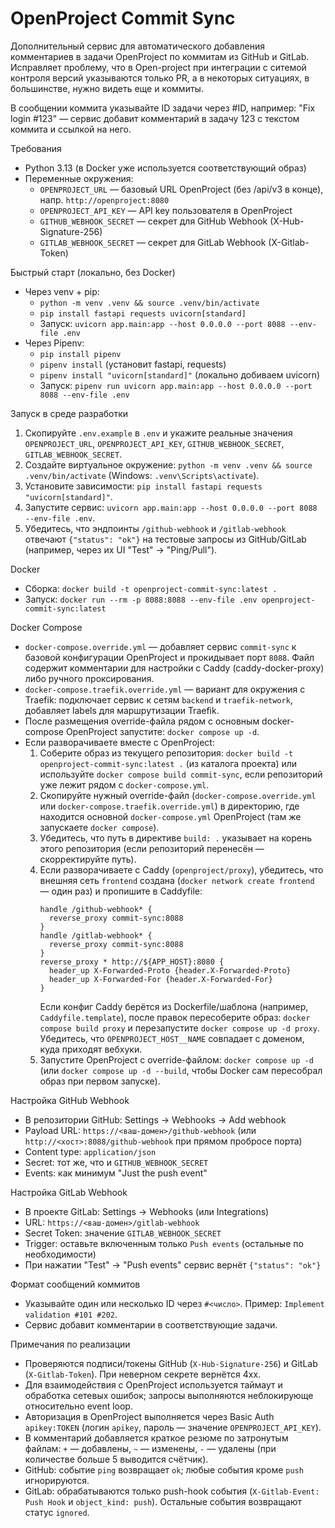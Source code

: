 OpenProject Commit Sync
=======================

Дополнительный сервис для автоматического добавления комментариев в задачи OpenProject по коммитам из GitHub и GitLab. Исправляет проблему, что в Open-project при интеграции с ситемой контроля версий указываются только PR, а в некоторых ситуациях, в большинстве, нужно видеть еще и коммиты.

В сообщении коммита указывайте ID задачи через #ID, например: "Fix login #123" — сервис добавит комментарий в задачу 123 с текстом коммита и ссылкой на него.

Требования
- Python 3.13 (в Docker уже используется соответствующий образ)
- Переменные окружения:
  - `OPENPROJECT_URL` — базовый URL OpenProject (без /api/v3 в конце), напр. `http://openproject:8080`
  - `OPENPROJECT_API_KEY` — API key пользователя в OpenProject
  - `GITHUB_WEBHOOK_SECRET` — секрет для GitHub Webhook (X-Hub-Signature-256)
  - `GITLAB_WEBHOOK_SECRET` — секрет для GitLab Webhook (X-Gitlab-Token)

Быстрый старт (локально, без Docker)
- Через venv + pip:
  - `python -m venv .venv && source .venv/bin/activate`
  - `pip install fastapi requests uvicorn[standard]`
  - Запуск: `uvicorn app.main:app --host 0.0.0.0 --port 8088 --env-file .env`
- Через Pipenv:
  - `pip install pipenv`
  - `pipenv install` (установит fastapi, requests)
  - `pipenv install "uvicorn[standard]"` (локально добиваем uvicorn)
  - Запуск: `pipenv run uvicorn app.main:app --host 0.0.0.0 --port 8088 --env-file .env`

Запуск в среде разработки
1. Скопируйте `.env.example` в `.env` и укажите реальные значения `OPENPROJECT_URL`, `OPENPROJECT_API_KEY`, `GITHUB_WEBHOOK_SECRET`, `GITLAB_WEBHOOK_SECRET`.
2. Создайте виртуальное окружение: `python -m venv .venv && source .venv/bin/activate` (Windows: `.venv\Scripts\activate`).
3. Установите зависимости: `pip install fastapi requests "uvicorn[standard]"`.
4. Запустите сервис: `uvicorn app.main:app --host 0.0.0.0 --port 8088 --env-file .env`.
5. Убедитесь, что эндпоинты `/github-webhook` и `/gitlab-webhook` отвечают `{"status": "ok"}` на тестовые запросы из GitHub/GitLab (например, через их UI "Test" → "Ping/Pull").

Docker
- Сборка: `docker build -t openproject-commit-sync:latest .`
- Запуск: `docker run --rm -p 8088:8088 --env-file .env openproject-commit-sync:latest`

Docker Compose
- `docker-compose.override.yml` — добавляет сервис `commit-sync` к базовой конфигурации OpenProject и прокидывает порт `8088`. Файл содержит комментарии для настройки с Caddy (caddy-docker-proxy) либо ручного проксирования.
- `docker-compose.traefik.override.yml` — вариант для окружения с Traefik: подключает сервис к сетям `backend` и `traefik-network`, добавляет labels для маршрутизации Traefik.
- После размещения override-файла рядом с основным docker-compose OpenProject запустите: `docker compose up -d`.
- Если разворачиваете вместе с OpenProject:
  1. Соберите образ из текущего репозитория: `docker build -t openproject-commit-sync:latest .` (из каталога проекта) или используйте `docker compose build commit-sync`, если репозиторий уже лежит рядом с `docker-compose.yml`.
  2. Скопируйте нужный override-файл (`docker-compose.override.yml` или `docker-compose.traefik.override.yml`) в директорию, где находится основной `docker-compose.yml` OpenProject (там же запускаете `docker compose`).
  3. Убедитесь, что путь в директиве `build: .` указывает на корень этого репозитория (если репозиторий перенесён — скорректируйте путь).
  4. Если разворачиваете с Caddy (`openproject/proxy`), убедитесь, что внешняя сеть `frontend` создана (`docker network create frontend` — один раз) и пропишите в Caddyfile:
     ```
     handle /github-webhook* {
       reverse_proxy commit-sync:8088
     }
     handle /gitlab-webhook* {
       reverse_proxy commit-sync:8088
     }
     reverse_proxy * http://${APP_HOST}:8080 {
       header_up X-Forwarded-Proto {header.X-Forwarded-Proto}
       header_up X-Forwarded-For {header.X-Forwarded-For}
     }
     ```
     Если конфиг Caddy берётся из Dockerfile/шаблона (например, `Caddyfile.template`), после правок пересоберите образ: `docker compose build proxy` и перезапустите `docker compose up -d proxy`. Убедитесь, что `OPENPROJECT_HOST__NAME` совпадает с доменом, куда приходят вебхуки.
  5. Запустите OpenProject с override-файлом: `docker compose up -d` (или `docker compose up -d --build`, чтобы Docker сам пересобрал образ при первом запуске).

Настройка GitHub Webhook
- В репозитории GitHub: Settings → Webhooks → Add webhook
- Payload URL: `https://<ваш-домен>/github-webhook` (или `http://<хост>:8088/github-webhook` при прямом пробросе порта)
- Content type: `application/json`
- Secret: тот же, что и `GITHUB_WEBHOOK_SECRET`
- Events: как минимум "Just the push event"

Настройка GitLab Webhook
- В проекте GitLab: Settings → Webhooks (или Integrations)
- URL: `https://<ваш-домен>/gitlab-webhook`
- Secret Token: значение `GITLAB_WEBHOOK_SECRET`
- Trigger: оставьте включенным только `Push events` (остальные по необходимости)
- При нажатии "Test" → "Push events" сервис вернёт `{"status": "ok"}`

Формат сообщений коммитов
- Указывайте один или несколько ID через `#<число>`. Пример: `Implement validation #101 #202`.
- Сервис добавит комментарии в соответствующие задачи.

Примечания по реализации
- Проверяются подписи/токены GitHub (`X-Hub-Signature-256`) и GitLab (`X-Gitlab-Token`). При неверном секрете вернётся 4xx.
- Для взаимодействия с OpenProject используется таймаут и обработка сетевых ошибок; запросы выполняются неблокирующе относительно event loop.
- Авторизация в OpenProject выполняется через Basic Auth `apikey:TOKEN` (логин `apikey`, пароль — значение `OPENPROJECT_API_KEY`).
- В комментарий добавляется краткое резюме по затронутым файлам: `+` — добавлены, `~` — изменены, `-` — удалены (при количестве больше 5 выводится счётчик).
- GitHub: событие `ping` возвращает `ok`; любые события кроме `push` игнорируются.
- GitLab: обрабатываются только push-hook события (`X-Gitlab-Event: Push Hook` и `object_kind: push`). Остальные события возвращают статус `ignored`.
